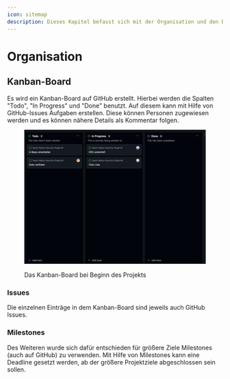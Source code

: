 ```yaml
---
icon: sitemap
description: Dieses Kapitel befasst sich mit der Organisation und den benutzen Hilfsmittel.
---
```


# Organisation

## Kanban-Board

Es wird ein Kanban-Board auf GitHub erstellt. Hierbei werden die Spalten "Todo", "In Progress" und "Done" benutzt. Auf diesem kann mit Hilfe von GitHub-Issues Aufgaben erstellen. Diese können Personen zugewiesen werden und es können nähere Details als Kommentar folgen.

<figure><img src=".gitbook/assets/image.png" alt=""><figcaption><p>Das Kanban-Board bei Beginn des Projekts</p></figcaption></figure>

### Issues

Die einzelnen Einträge in dem Kanban-Board sind jeweils auch GitHub Issues.&#x20;

### Milestones

Des Weiteren wurde sich dafür entschieden für größere Ziele Milestones (auch auf GitHub) zu verwenden. Mit Hilfe von Milestones kann eine Deadline gesetzt werden, ab der größere Projektziele abgeschlossen sein sollen.
